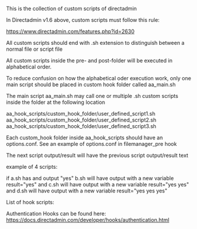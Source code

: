 This is the collection of custom scripts of directadmin

In Directadmin v1.6 above, custom scripts must follow this rule:

https://www.directadmin.com/features.php?id=2630

All custom scripts should end with .sh extension to distinguish between a normal file or script file

All custom scripts inside the pre- and post-folder will be executed in alphabetical order.

To reduce confusion on how the alphabetical oder execution work, only one main script should be placed in custom hook 
folder called aa_main.sh

The main script aa_main.sh may call one or multiple .sh custom scripts inside the folder at the following location

aa_hook_scripts/custom_hook_folder/user_defined_script1.sh
aa_hook_scripts/custom_hook_folder/user_defined_script2.sh
aa_hook_scripts/custom_hook_folder/user_defined_script3.sh

Each custom_hook folder inside aa_hook_scripts should have an options.conf. See an example of options.conf in filemanager_pre hook

The next script output/result will have the previous script output/result text

example of 4 scripts:

if a.sh has and output "yes"
b.sh will have output with a new variable result="yes" and
c.sh will have output with a new variable result="yes yes" and
d.sh will have output with a new variable result="yes yes yes"

List of hook scripts:

Authentication Hooks can be found here: https://docs.directadmin.com/developer/hooks/authentication.html


